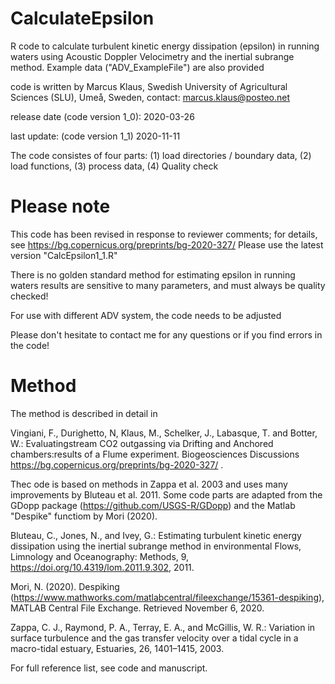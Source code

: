 # CalculateEpsilon
R code to calculate turbulent kinetic energy dissipation (epsilon) in running waters using Acoustic Doppler Velocimetry and the inertial subrange method.
Example data ("ADV_ExampleFile") are also provided

code is written by Marcus Klaus, Swedish University of Agricultural Sciences (SLU), Umeå, Sweden, 
contact: marcus.klaus@posteo.net

release date (code version 1_0): 2020-03-26

last update: (code version 1_1) 2020-11-11

The code consistes of four parts: 
(1) load directories / boundary data,
(2) load functions,
(3) process data,
(4) Quality check

# Please note
This code has been revised in response to reviewer comments; for details, see https://bg.copernicus.org/preprints/bg-2020-327/ 
Please use the latest version "CalcEpsilon1_1.R"

There is no golden standard method for estimating epsilon in running waters
results are sensitive to many parameters, and must always be quality checked!

For use with different ADV system, the code needs to be adjusted

Please don't hesitate to contact me for any questions or if you find errors in the code!

# Method
The method is described in detail in

Vingiani, F., Durighetto, N, Klaus, M., Schelker, J., Labasque, T. and Botter, W.: Evaluatingstream CO2 
outgassing via Drifting and Anchored chambers:results of a Flume experiment. Biogeosciences Discussions https://bg.copernicus.org/preprints/bg-2020-327/ .
 
Thec ode is based on methods in Zappa et al. 2003 and uses many improvements by Bluteau et al. 2011. Some code parts are adapted from the GDopp package (https://github.com/USGS-R/GDopp) and the Matlab "Despike" functiom by Mori (2020).

Bluteau, C., Jones, N., and Ivey, G.: Estimating turbulent kinetic energy dissipation using the inertial subrange method in environmental Flows, Limnology and Oceanography: Methods, 9, https://doi.org/10.4319/lom.2011.9.302, 2011.

Mori, N. (2020). Despiking (https://www.mathworks.com/matlabcentral/fileexchange/15361-despiking), MATLAB Central File Exchange. Retrieved November 6, 2020.

Zappa, C. J., Raymond, P. A., Terray, E. A., and McGillis, W. R.: Variation in surface turbulence and the gas transfer velocity over a tidal cycle in a macro-tidal estuary, Estuaries, 26, 1401–1415, 2003.

For full reference list, see code and manuscript.


